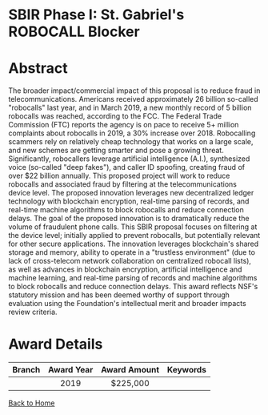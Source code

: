 
SBIR Phase I: St. Gabriel&#039;s ROBOCALL Blocker
=================================================

# Abstract


The broader impact/commercial impact of this proposal is to reduce fraud in telecommunications. Americans received approximately 26 billion so-called "robocalls" last year, and in March 2019, a new monthly record of 5 billion robocalls was reached, according to the FCC. The Federal Trade Commission (FTC) reports the agency is on pace to receive 5+ million complaints about robocalls in 2019, a 30% increase over 2018. Robocalling scammers rely on relatively cheap technology that works on a large scale, and new schemes are getting smarter and pose a growing threat. Significantly, robocallers leverage artificial intelligence (A.I.), synthesized voice (so-called "deep fakes"), and caller ID spoofing, creating fraud of over $22 billion annually. This proposed project will work to reduce robocalls and associated fraud by filtering at the telecommunications device level. The proposed innovation leverages new decentralized ledger technology with blockchain encryption, real-time parsing of records, and real-time machine algorithms to block robocalls and reduce connection delays. The goal of the proposed innovation is to dramatically reduce the volume of fraudulent phone calls. This SBIR proposal focuses on filtering at the device level; initially applied to prevent robocalls, but potentially relevant for other secure applications. The innovation leverages blockchain's shared storage and memory, ability to operate in a "trustless environment" (due to lack of cross-telecom network collaboration on centralized robocall lists), as well as advances in blockchain encryption, artificial intelligence and machine learning, and real-time parsing of records and machine algorithms to block robocalls and reduce connection delays. This award reflects NSF's statutory mission and has been deemed worthy of support through evaluation using the Foundation's intellectual merit and broader impacts review criteria.  

# Award Details

|Branch|Award Year|Award Amount|Keywords|
| :---: | :---: | :---: | :---: |
||2019|$225,000||
  
  


[Back to Home](https://github.com/chrischow/dod_sbir_awards/Reports/JT/#532)